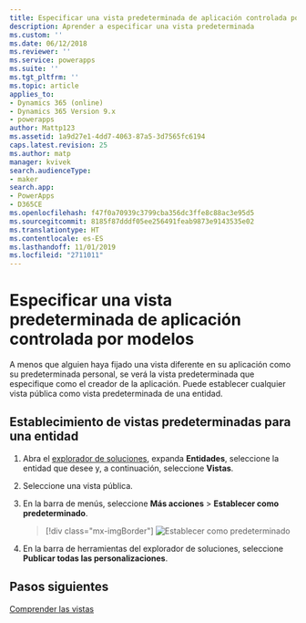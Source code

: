 ```yaml
---
title: Especificar una vista predeterminada de aplicación controlada por modelos en PowerApps | MicrosoftDocs
description: Aprender a especificar una vista predeterminada
ms.custom: ''
ms.date: 06/12/2018
ms.reviewer: ''
ms.service: powerapps
ms.suite: ''
ms.tgt_pltfrm: ''
ms.topic: article
applies_to:
- Dynamics 365 (online)
- Dynamics 365 Version 9.x
- powerapps
author: Mattp123
ms.assetid: 1a9d27e1-4dd7-4063-87a5-3d7565fc6194
caps.latest.revision: 25
ms.author: matp
manager: kvivek
search.audienceType:
- maker
search.app:
- PowerApps
- D365CE
ms.openlocfilehash: f47f0a70939c3799cba356dc3ffe8c88ac3e95d5
ms.sourcegitcommit: 8185f87dddf05ee256491feab9873e9143535e02
ms.translationtype: HT
ms.contentlocale: es-ES
ms.lasthandoff: 11/01/2019
ms.locfileid: "2711011"
---
```

# <a name="specify-a-model-driven-app-default-view"></a>Especificar una vista predeterminada de aplicación controlada por modelos

<a name="BKMK_SetDefaultView"></a>   

A menos que alguien haya fijado una vista diferente en su aplicación como su predeterminada personal, se verá la vista predeterminada que especifique como el creador de la aplicación. Puede establecer cualquier vista pública como vista predeterminada de una entidad.  
  
## <a name="set-the-default-view-for-an-entity"></a>Establecimiento de vistas predeterminadas para una entidad  
  
1.  Abra el [explorador de soluciones](advanced-navigation.md#solution-explorer), expanda **Entidades**, seleccione la entidad que desee y, a continuación, seleccione **Vistas**.    
  
2.  Seleccione una vista pública.  
  
3.  En la barra de menús, seleccione **Más acciones** > **Establecer como predeterminado**.  

    > [!div class="mx-imgBorder"] 
    > ![Establecer como predeterminado](media/set-as-default-menu.png)
  
4.  En la barra de herramientas del explorador de soluciones, seleccione **Publicar todas las personalizaciones**.  

## <a name="next-steps"></a>Pasos siguientes
[Comprender las vistas](create-edit-views.md)
